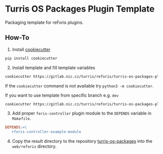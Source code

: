 # Turris OS Packages Plugin Template

Packaging template for reForis plugins.

## How-To

1. Install [cookiecutter](https://cookiecutter.readthedocs.io/en/latest/)

```bash
pip install cookiecutter
```

2. Install template and fill template variables

```bash
cookiecutter https://gitlab.nic.cz/turris/reforis/turris-os-packages-plugin-template
```

If the `cookiecutter` command is not available try `python3 -m cookiecutter`.

If you want to use template from specific branch e.g. `dev`

```bash
cookiecutter https://gitlab.nic.cz/turris/reforis/turris-os-packages-plugin-template --checkout dev
```

3. Add proper `foris-controller` plugin module to the `DEPENDS` variable in
   `Makefile`.

```makefile
DEPENDS:=\
   +foris-controller-example-module
```

4. Copy the result directory to the repository
   [turris-os-packages](https://gitlab.nic.cz/turris/os/packages/-/tree/master/web/reforis)
   into the `web/reforis` directory.
